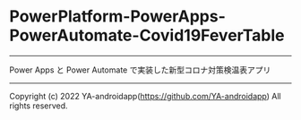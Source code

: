 # PowerPlatform-PowerApps-PowerAutomate-Covid19FeverTable

---

Power Apps と Power Automate で実装した新型コロナ対策検温表アプリ

---

Copyright (c) 2022 YA-androidapp(https://github.com/YA-androidapp) All rights reserved.
